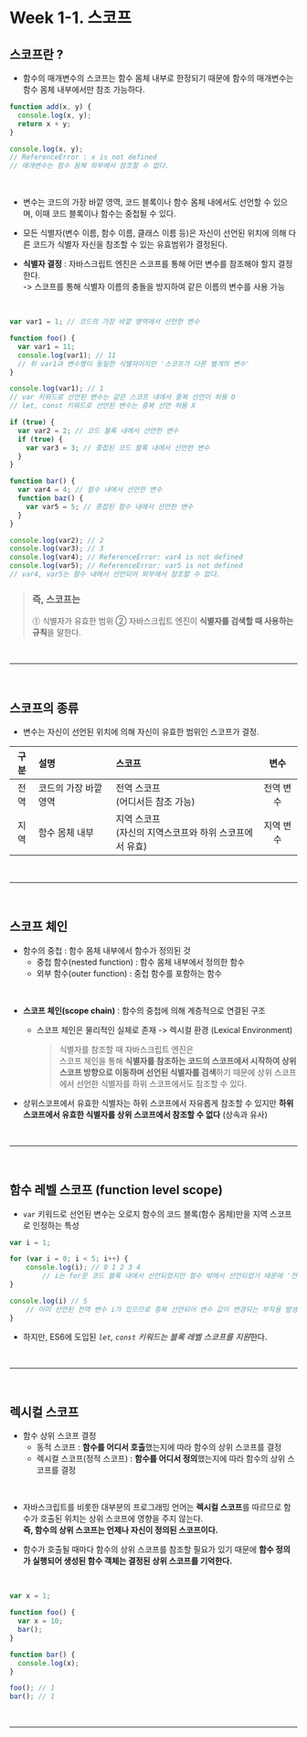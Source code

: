 # Week 1-1. 스코프

## **스코프**란 ?

- 함수의 매개변수의 스코프는 함수 몸체 내부로 한정되기 때문에 함수의 매개변수는 함수 몸체 내부에서만 참조 가능하다.

```javascript
function add(x, y) {
  console.log(x, y);
  return x + y;
}

console.log(x, y);
// ReferenceError : x is not defined
// 매개변수는 함수 몸체 외부에서 참조할 수 없다.
```

<br>

- 변수는 코드의 가장 바깥 영역, 코드 블록이나 함수 몸체 내에서도 선언할 수 있으며, 이때 코드 블록이나 함수는 중첩될 수 있다.

- 모든 식별자(변수 이름, 함수 이름, 클래스 이름 등)은 자신이 선언된 위치에 의해 다른 코드가 식별자 자신을 참조할 수 있는 유효범위가 결정된다.

- **식별자 결정** : 자바스크립트 엔진은 스코프를 통해 어떤 변수를 참조해야 할지 결정한다.<br> -> 스코프를 통해 식별자 이름의 충돌을 방지하여 같은 이름의 변수를 사용 가능

<br>

```javascript
var var1 = 1; // 코드의 가장 바깥 영역에서 선언한 변수

function foo() {
  var var1 = 11;
  console.log(var1); // 11
  // 위 var1과 변수명이 동일한 식별자이지만 '스코프가 다른 별개의 변수'
}

console.log(var1); // 1
// var 키워드로 선언된 변수는 같은 스코프 내에서 중복 선언이 허용 O
// let, const 키워드로 선언된 변수는 중복 선언 허용 X

if (true) {
  var var2 = 2; // 코드 블록 내에서 선언한 변수
  if (true) {
    var var3 = 3; // 중첩된 코드 블록 내에서 선언한 변수
  }
}

function bar() {
  var var4 = 4; // 함수 내에서 선언한 변수
  function baz() {
    var var5 = 5; // 중첩된 함수 내에서 선언한 변수
  }
}

console.log(var2); // 2
console.log(var3); // 3
console.log(var4); // ReferenceError: var4 is not defined
console.log(var5); // ReferenceError: var5 is not defined
// var4, var5는 함수 내에서 선언되어 외부에서 참조할 수 없다.
```

> ### 즉, **스코프**는
>
> ⓵ 식별자가 유효한 범위 ② 자바스크립트 엔진이 **식별자를 검색할 때 사용하는 규칙**을 말한다.

<br>

---

<br>

## 스코프의 종류

- 변수는 자신이 선언된 위치에 의해 자신이 유효한 범위인 스코프가 결정.

| 구분 | 설명                  | 스코프                                                    |   변수    |
| :--: | :-------------------- | :-------------------------------------------------------- | :-------: |
| 전역 | 코드의 가장 바깥 영역 | 전역 스코프<br>(어디서든 참조 가능)                       | 전역 변수 |
| 지역 | 함수 몸체 내부        | 지역 스코프<br>(자신의 지역스코프와 하위 스코프에서 유효) | 지역 변수 |

<br>

---

<br>

## 스코프 체인

- 함수의 중첩 : 함수 몸체 내부에서 함수가 정의된 것
  - 중첩 함수(nested function) : 함수 몸체 내부에서 정의한 함수
  - 외부 함수(outer function) : 중첩 함수를 포함하는 함수

<br>

- **스코프 체인(scope chain)** : 함수의 중첩에 의해 계층적으로 연결된 구조

  - 스코프 체인은 물리적인 실체로 존재 -> 렉시컬 환경 (Lexical Environment)
    > 식별자를 참조할 때 자바스크립트 엔진은<br> 스코프 체인을 통해 **식별자를 참조하는 코드의 스코프에서 시작하여 상위 스코프 방향으로 이동하며 선언된 식별자를 검색**하기 때문에 상위 스코프에서 선언한 식별자를 하위 스코프에서도 참조할 수 있다.

- 상위스코프에서 유효한 식별자는 하위 스코프에서 자유롭게 참조할 수 있지만 **하위 스코프에서 유효한 식별자를 상위 스코프에서 참조할 수 없다** (상속과 유사)

<br>

---

<br>

## 함수 레벨 스코프 (function level scope)

- `var` 키워드로 선언된 변수는 오로지 함수의 코드 블록(함수 몸체)만을 지역 스코프로 인정하는 특성

```javascript
var i = 1;

for (var i = 0; i < 5; i++) {
    console.log(i); // 0 1 2 3 4
        // i는 for문 코드 블록 내에서 선언되었지만 함수 밖에서 선언되었기 때문에 '전역변수'이다.
}

console.log(i) // 5
    // 이미 선언된 전역 변수 i가 있으므로 중복 선언되어 변수 값이 변경되는 부작용 발생.
}
```

- 하지만, ES6에 도입된 *`let`, `const` 키워드는 블록 레벨 스코프를 지원*한다.

<br>

---

<br>

## 렉시컬 스코프

- 함수 상위 스코프 결정
  - 동적 스코프 : **함수를 어디서 호출**했는지에 따라 함수의 상위 스코프를 결정
  - 렉시컬 스코프(정적 스코프) : **함수를 어디서 정의**했는지에 따라 함수의 상위 스코프를 결정

<br>

- 자바스크립트를 비롯한 대부분의 프로그래밍 언어는 **렉시컬 스코프**를 따르므로 함수가 호출된 위치는 상위 스코프에 영향을 주지 않는다.<br>**즉, 함수의 상위 스코프는 언제나 자신이 정의된 스코프이다.**

- 함수가 호출될 때마다 함수의 상위 스코프를 참조할 필요가 있기 때문에 **함수 정의가 실행되어 생성된 함수 객체는 결정된 상위 스코프를 기억한다.**

<br>

```javascript
var x = 1;

function foo() {
  var x = 10;
  bar();
}

function bar() {
  console.log(x);
}

foo(); // 1
bar(); // 1
```

<br>

---

<br>

